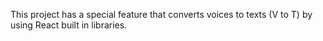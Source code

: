 This project has a special feature that converts voices to texts (V to T) by using React built in libraries.

